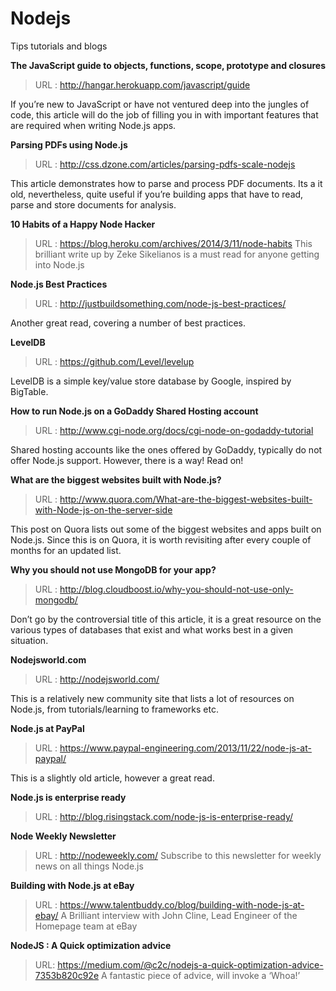 # Nodejs
Tips tutorials and blogs


**The JavaScript guide to objects, functions, scope, prototype and closures**
>URL : http://hangar.herokuapp.com/javascript/guide 

If you’re new to JavaScript or have not ventured deep into the jungles of code, this article will do the job of filling you in with important features that are required when writing Node.js apps. 


**Parsing PDFs using Node.js** 
>URL : http://css.dzone.com/articles/parsing-pdfs-scale-nodejs

This article demonstrates how to parse and process PDF documents. Its a it old, nevertheless, quite useful if you’re building apps that have to read, parse and store documents for analysis.


**10 Habits of a Happy Node Hacker**
>URL : https://blog.heroku.com/archives/2014/3/11/node-habits 
This brilliant write up by Zeke Sikelianos is a must read for anyone getting into Node.js


**Node.js Best Practices**
>URL : http://justbuildsomething.com/node-js-best-practices/ 

Another great read, covering a number of best practices.


**LevelDB**
>URL : https://github.com/Level/levelup 

LevelDB is a simple key/value store database by Google, inspired by BigTable.


**How to run Node.js on a GoDaddy Shared Hosting account**
>URL : http://www.cgi-node.org/docs/cgi-node-on-godaddy-tutorial 

Shared hosting accounts like the ones offered by GoDaddy, typically do not offer Node.js support. However, there is a way! Read on!


**What are the biggest websites built with Node.js?**
>URL : http://www.quora.com/What-are-the-biggest-websites-built-with-Node-js-on-the-server-side 

This post on Quora lists out some of the biggest websites and apps built on Node.js. Since this is on Quora, it is worth revisiting after every couple of months for an updated list.


**Why you should not use MongoDB for your app?**
>URL : http://blog.cloudboost.io/why-you-should-not-use-only-mongodb/ 

Don’t go by the controversial title of this article, it is a great resource on the various types of databases that exist and what works best in a given situation. 


**Nodejsworld.com**
>URL : http://nodejsworld.com/ 

This is a relatively new community site that lists a lot of resources on Node.js, from tutorials/learning to frameworks etc. 


**Node.js at PayPal**
>URL : https://www.paypal-engineering.com/2013/11/22/node-js-at-paypal/ 

This is a slightly old article, however a great read.


**Node.js is enterprise ready**

>URL : http://blog.risingstack.com/node-js-is-enterprise-ready/ 


**Node Weekly Newsletter**

>URL : http://nodeweekly.com/ 
Subscribe to this newsletter for weekly news on all things Node.js


**Building with Node.js at eBay**

>URL : https://www.talentbuddy.co/blog/building-with-node-js-at-ebay/ 
A Brilliant interview with John Cline, Lead Engineer of the Homepage team at eBay


**NodeJS : A Quick optimization advice**

>URL: https://medium.com/@c2c/nodejs-a-quick-optimization-advice-7353b820c92e 
A fantastic piece of advice, will invoke a ‘Whoa!’
